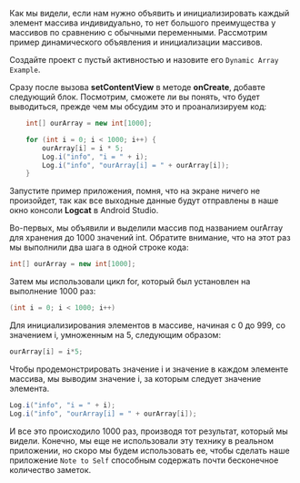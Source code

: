 Как мы видели, если нам нужно объявить и инициализировать каждый элемент массива индивидуально, то нет большого преимущества у массивов по сравнению с обычными переменными. Рассмотрим пример динамического объявления и инициализации массивов.

Создайте проект с пустьй активностью и назовите его ```Dynamic Array Example```.

Сразу после вызова **setContentView** в методе **onCreate**, добавте следующий блок. Посмотрим, сможете ли вы понять, что будет выводиться, прежде чем мы обсудим это и проанализируем код:
```java
    int[] ourArray = new int[1000];

    for (int i = 0; i < 1000; i++) {
        ourArray[i] = i * 5;
        Log.i("info", "i = " + i);
        Log.i("info", "ourArray[i] = " + ourArray[i]);
    }
```
Запустите пример приложения, помня, что на экране ничего не произойдет, так как все выходные данные будут отправлены в наше окно консоли **Logcat** в Android Studio.

Во-первых, мы объявили и выделили массив под названием ourArray для хранения до 1000 значений int. Обратите внимание, что на этот раз мы выполнили два шага в одной строке кода:
```java
int[] ourArray = new int[1000];
```
Затем мы использовали цикл for, который был установлен на выполнение 1000 раз:
```java
(int i = 0; i < 1000; i++)
```
Для инициализирования элементов в массиве, начиная с 0 до 999, со значением i, умноженным на 5, следующим образом:
```java
ourArray[i] = i*5;
```
Чтобы продемонстрировать значение i и значение в каждом элементе массива, мы выводим значение i, за которым следует значение элемента.
```java
Log.i("info", "i = " + i);
Log.i("info", "ourArray[i] = " + ourArray[i]);
```
И все это происходило 1000 раз, производя тот результат, который мы видели. Конечно, мы еще не использовали эту технику в реальном приложении, но скоро мы будем использовать ее, чтобы сделать наше приложение ```Note to Self``` способным содержать почти бесконечное количество заметок.
